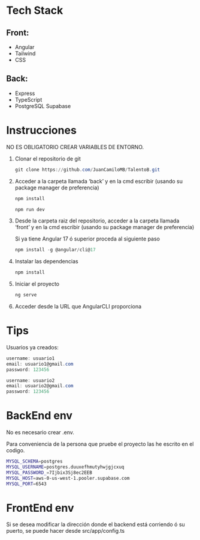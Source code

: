 # Tech Stack

## Front:

- Angular
- Tailwind
- CSS

## Back:

- Express
- TypeScript
- PostgreSQL Supabase

# Instrucciones

NO ES OBLIGATORIO CREAR VARIABLES DE ENTORNO.

1. Clonar el repositorio de git
    
    ```powershell
    git clone https://github.com/JuanCamiloMB/TalentoB.git
    ```
    
2. Acceder a la carpeta llamada ‘back’ y en la cmd escribir (usando su package manager de preferencia)
    
    ```powershell
    npm install
    ```
    
    ```powershell
    npm run dev
    ```
    
3. Desde la carpeta raiz del repositorio, acceder a la carpeta llamada ‘front’ y en la cmd escribir (usando su package manager de preferencia)
    
    Si ya tiene Angular 17 ó superior proceda al siguiente paso
    
    ```powershell
    npm install -g @angular/cli@17
    ```
    
4. Instalar las dependencias
    
    ```powershell
    npm install
    ```
    
5. Iniciar el proyecto
    
    ```powershell
    ng serve
    ```
    
6. Acceder desde la URL que AngularCLI proporciona

# Tips

Usuarios ya creados:

```powershell
username: usuario1
email: usuario1@gmail.com
password: 123456
```

```powershell
username: usuario2
email: usuario2@gmail.com
password: 123456
```

# BackEnd env

No es necesario crear .env.

Para conveniencia de la persona que pruebe el proyecto las he escrito en el codigo.

```bash
MYSQL_SCHEMA=postgres
MYSQL_USERNAME=postgres.duuxefhmutyhwjgjcxuq
MYSQL_PASSWORD_=7Ijbix3Sj8ec2EEB
MYSQL_HOST=aws-0-us-west-1.pooler.supabase.com
MYSQL_PORT=6543
```

# FrontEnd env

Si se desea modificar la dirección donde el backend está corriendo ó su puerto, se puede hacer desde src/app/config.ts
